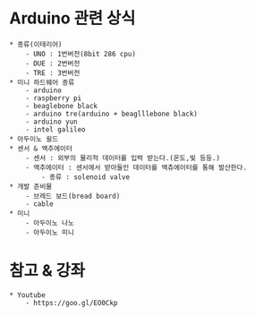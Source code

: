 # Arduino 관련 상식
	* 종류(이태리어)
		- UNO : 1번버전(8bit 286 cpu)
		- DUE : 2번버전
		- TRE : 3번버전
	* 미니 하드웨어 종류
		- arduino
		- raspberry pi
		- beaglebone black
		- arduino tre(arduino + beaglllebone black)
		- arduino yun
		- intel galileo
	* 아두이노 쉴드
	* 센서 & 액추에이터
		- 센서 : 외부의 물리적 데이터를 입력 받는다.(온도,빛 등등.)
		- 액추에이터 : 센서에서 받아들인 데이터를 액츄에이터를 통해 발산한다.
			- 종류 : solenoid valve
	* 개발 준비물
		- 브레드 보드(bread board)
		- cable
	* 미니
		- 아두이노 나노
		- 아두이노 미니

# 참고 & 강좌
	* Youtube
		- https://goo.gl/EO0Ckp
